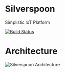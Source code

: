 # Silverspoon
Simplistic IoT Platform

[![Build Status](https://travis-ci.org/px3/silverspoon.svg?branch=master)](https://travis-ci.org/px3/silverspoon)

# Architecture

![Silverspoon Architecture](https://rawgithub.com/px3/silverspoon/device-api/doc/img/arch.svg)

